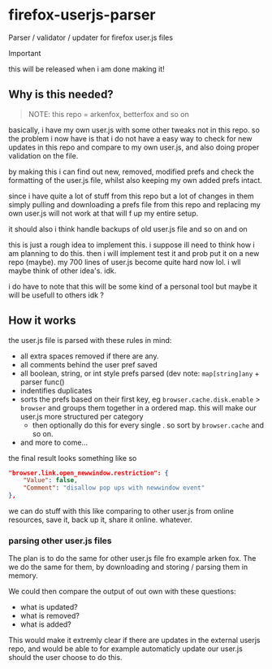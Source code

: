 # firefox-userjs-parser
Parser / validator / updater for firefox user.js files

> [!IMPORTANT]
> this will be released when i am done making it!

## Why is this needed?

> NOTE: this repo = arkenfox, betterfox and so on

basically, i have my own user.js with some other tweaks not in this repo. so the problem i now have is that i do not have a easy way to check for new updates in this repo and compare to my own user.js, and also doing proper validation on the file.

by making this i can find out new, removed, modified prefs and check the formatting of the user.js file, whilst also keeping my own added prefs intact.

since i have quite a lot of stuff from this repo but a lot of changes in them simply pulling and downloading a prefs file from this repo and replacing my own user.js will not work at that will f up my entire setup.

it should also i think handle backups of old user.js file and so on and on

this is just a rough idea to implement this. i suppose ill need to think how i am planning to do this. then i will implement test it and prob put it on a new repo (maybe). my 700 lines of user.js become quite hard now lol. i wll maybe think of other idea's. idk.

i do have to note that this will be some kind of a personal tool but maybe it will be usefull to others idk ?

##  How it works
the user.js file is parsed with these rules in mind:

- all extra spaces removed if there are any.
- all comments behind the user pref saved
- all boolean, string, or int style prefs parsed (dev note: ```map[string]any``` + parser func()
- indentifies duplicates
- sorts the prefs based on their first key, eg `browser.cache.disk.enable` > `browser` and groups them together in a ordered map. this will make our user.js more structured per category
  - then optionally do this for every single . so sort by `browser.cache` and so on.
- and more to come...

the final result looks something like so

```json
"browser.link.open_newwindow.restriction": {
    "Value": false,
    "Comment": "disallow pop ups with newwindow event"
},
```
we can do stuff with this like comparing to other user.js from online resources, save it, back up it, share it online. whatever.

### parsing other user.js files
The plan is to do the same for other user.js file fro example arken fox. The we do the same for them, by downloading and storing / parsing them in memory.

We could then compare the output of out own with these questions:

- what is updated? 
- what is removed?
- what is added?

This would make it extremly clear if there are updates in the external userjs repo, and would be able to for example automaticly update our user.js should the user choose to do this.
